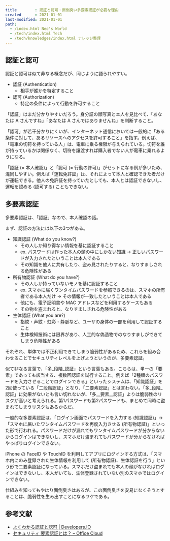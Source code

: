 ```yaml
---
title        : 認証と認可・面倒臭い多要素認証が必要な理由
created      : 2021-01-01
last-modified: 2021-01-01
path:
  - /index.html Neo's World
  - /tech/index.html Tech
  - /tech/knowledges/index.html ナレッジ整理
---
```


## 認証と認可

認証と認可は似て非なる概念だが、同じように語られやすい。

- 認証 (Authentication)
  - 相手が誰かを特定すること
- 認可 (Authorization)
  - 特定の条件によって行動を許可すること

「認証」はまだ分かりやすいだろう。身分証の顔写真と本人を見比べて、「あなたは A さんですね」「あなたは A さんではありませんね」を判断すること。

「認可」が若干分かりにくいが、インターネット通信においては一般的に「ある条件に対して、あるリソースへのアクセスを許可すること」を指す。例えば、「電車の切符を持っている人」は、電車に乗る権限が与えられている。切符を誰が持っているかは関係なく、切符を譲渡すれば購入者でない人が電車に乗れるようになる。

「認証 (= 本人確認)」と「認可 (= 行動の許可)」がセットになる例が多いため、混同しやすい。例えば「運転免許証」は、それによって本人と確認できた者だけが運転できる。他人の免許証を持っていたとしても、本人とは認証できないし、運転を認める (認可する) こともできない。

## 多要素認証

多要素認証は、「認証」なので、本人確認の話。

まず、認証の方法には以下の3つがある。

- 知識認証 (What do you know?)
  - その人しか知り得ない情報を基に認証すること
  - ex. パスワードは作った本人の頭の中にしかない知識 → 正しいパスワードが入力されたということは本人である
  - その知識を他人に共有したり、盗み見されたりすると、なりすましされる危険性がある
- 所有物認証 (What do you have?)
  - その人しか持っていないモノを基に認証すること
  - ex. スマホに届くワンタイムパスワードを参照できるのは、スマホの所有者である本人だけ → その情報が一致したということは本人である
  - 他にも、電子証明書や MAC アドレスなどを利用するケースもある
  - その物を盗まれると、なりすましされる危険性がある
- 生体認証 (What you are?)
  - 指紋・声紋・虹彩・静脈など、ユーザの身体の一部を利用して認証すること
  - 生体検知技術には限界があり、人工的な偽造物でのなりすましができてしまう危険性がある

それぞれ、単体では不正利用できてしまう脆弱性があるため、これらを組み合わせることでセキュリティレベルを上げようというのが、多要素認証。

似て非なる言葉で、「多_段階_認証」という言葉もある。こちらは、単一の「要素」であっても該当する、複数回認証を試行すること。例えば「2種類のパスワードを入力させることでログインできる」といったシステムは、「知識認証」を2回使っている「二段階認証」となり、「二要素認証」とは言わない。「多_段階_認証」に効果がないとも言い切れないが、「多__要素__認証」よりは脆弱性のリスクが高いと考えられる。第1パスワードも第2パスワードも、まとめて同時に盗まれてしまうリスクもあるからだ。

一般的な多要素認証は、「ログイン画面でパスワードを入力する (知識認証)」→「スマホに届いたワンタイムパスワードを再度入力させる (所有物認証)」といった形で行われる。パスワードだけが漏れてもワンタイムパスワードが分からないからログインはできないし、スマホだけ盗まれてもパスワードが分からなければやっぱりログインできない。

iPhone の FaceID や TouchID を利用してアプリにログインする方式は、「スマホ内にのみ登録された生体情報を利用して (所有物認証)、生体認証を行う」という形で二要素認証になっている。スマホだけ盗まれても本人の顔がなければログインはできないし、本人がいても、生体登録されていない別のスマホではログインできない。

仕組みを知ってもやはり面倒臭さはあるが、この面倒臭さを安易になくそうとすることは、脆弱性を生み出すことになるワケである。

## 参考文献

- [よくわかる認証と認可 | Developers.IO](https://dev.classmethod.jp/articles/authentication-and-authorization/)
- [セキュリティ 要素認証とは？ – Office Cloud](https://officecloud-i.com/security-authentication/)
